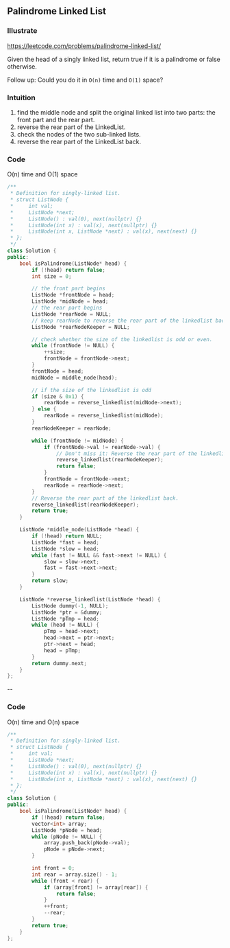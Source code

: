 ## Palindrome Linked List
### Illustrate
<https://leetcode.com/problems/palindrome-linked-list/>

Given the head of a singly linked list, return true if it is a
palindrome or false otherwise.

Follow up: Could you do it in `O(n)` time and `O(1)` space?

### Intuition
1. find the middle node and split the original linked list into two parts: the front part and the rear part.
2. reverse the rear part of the LinkedList.
3. check the nodes of the two sub-linked lists.
4. reverse the rear part of the LinkedList back.

### Code
O(n) time and O(1) space

```cpp
/**
 * Definition for singly-linked list.
 * struct ListNode {
 *     int val;
 *     ListNode *next;
 *     ListNode() : val(0), next(nullptr) {}
 *     ListNode(int x) : val(x), next(nullptr) {}
 *     ListNode(int x, ListNode *next) : val(x), next(next) {}
 * };
 */
class Solution {
public:
    bool isPalindrome(ListNode* head) {
        if (!head) return false;
        int size = 0;

        // the front part begins
        ListNode *frontNode = head;
        ListNode *midNode = head;
        // the rear part begins
        ListNode *rearNode = NULL;
        // keep rearNode to reverse the rear part of the linkedlist back.
        ListNode *rearNodeKeeper = NULL;

        // check whether the size of the linkedlist is odd or even.
        while (frontNode != NULL) {
            ++size;
            frontNode = frontNode->next;
        }
        frontNode = head;
        midNode = middle_node(head);

        // if the size of the linkedlist is odd
        if (size & 0x1) {
            rearNode = reverse_linkedlist(midNode->next);
        } else {
            rearNode = reverse_linkedlist(midNode);
        }
        rearNodeKeeper = rearNode;

        while (frontNode != midNode) {
            if (frontNode->val != rearNode->val) {
                // Don't miss it: Reverse the rear part of the linkedlist back.
                reverse_linkedlist(rearNodeKeeper);
                return false;
            }
            frontNode = frontNode->next;
            rearNode = rearNode->next;
        }
        // Reverse the rear part of the linkedlist back.
        reverse_linkedlist(rearNodeKeeper);
        return true;
    }

    ListNode *middle_node(ListNode *head) {
        if (!head) return NULL;
        ListNode *fast = head;
        ListNode *slow = head;
        while (fast != NULL && fast->next != NULL) {
            slow = slow->next;
            fast = fast->next->next;
        }
        return slow;
    }

    ListNode *reverse_linkedlist(ListNode *head) {
        ListNode dummy(-1, NULL);
        ListNode *ptr = &dummy;
        ListNode *pTmp = head;
        while (head != NULL) {
            pTmp = head->next;
            head->next = ptr->next;
            ptr->next = head;
            head = pTmp;
        }
        return dummy.next;
    }
};
```

--
### Code
O(n) time and O(n) space

```c++
/**
 * Definition for singly-linked list.
 * struct ListNode {
 *     int val;
 *     ListNode *next;
 *     ListNode() : val(0), next(nullptr) {}
 *     ListNode(int x) : val(x), next(nullptr) {}
 *     ListNode(int x, ListNode *next) : val(x), next(next) {}
 * };
 */
class Solution {
public:
    bool isPalindrome(ListNode* head) {
        if (!head) return false;
        vector<int> array;
        ListNode *pNode = head;
        while (pNode != NULL) {
            array.push_back(pNode->val);
            pNode = pNode->next;
        }

        int front = 0;
        int rear = array.size() - 1;
        while (front < rear) {
            if (array[front] != array[rear]) {
                return false;
            }
            ++front;
            --rear;
        }
        return true;
    }
};
```
